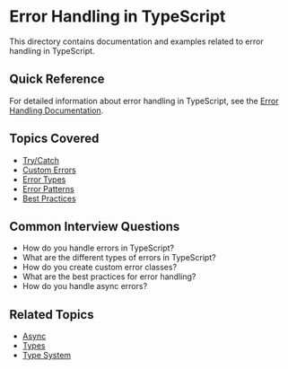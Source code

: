 # Error Handling in TypeScript

This directory contains documentation and examples related to error handling in TypeScript.

## Quick Reference

For detailed information about error handling in TypeScript, see the
[Error Handling Documentation](error-handling.md).

## Topics Covered

- [Try/Catch](error-handling.md#try-catch)
- [Custom Errors](error-handling.md#custom-errors)
- [Error Types](error-handling.md#error-types)
- [Error Patterns](error-handling.md#patterns)
- [Best Practices](error-handling.md#best-practices)

## Common Interview Questions

- How do you handle errors in TypeScript?
- What are the different types of errors in TypeScript?
- How do you create custom error classes?
- What are the best practices for error handling?
- How do you handle async errors?

## Related Topics

- [Async](../async/async.md)
- [Types](../types/types.md)
- [Type System](../type-system/type-system.md)
